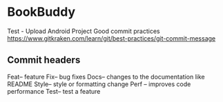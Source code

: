 # BookBuddy
Test - Upload Android Project
Good commit practices https://www.gitkraken.com/learn/git/best-practices/git-commit-message
## Commit headers
Feat– feature
Fix– bug fixes
Docs– changes to the documentation like README
Style– style or formatting change
Perf – improves code performance
Test– test a feature 
